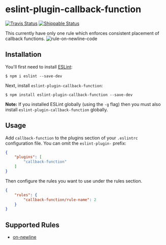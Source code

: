 # eslint-plugin-callback-function
[![Travis Status][travis-badge]][travis-project]
[![Shippable Status][shippable-badge]][shippable-project]



This currently have only one rule which enforces consistent placement of callback functions.
![rule-on-newline-code](https://cloud.githubusercontent.com/assets/5207331/21466439/cd32197a-c9f1-11e6-9e91-41c593a050ec.png)



## Installation

You'll first need to install [ESLint](http://eslint.org):

```
$ npm i eslint --save-dev
```

Next, install `eslint-plugin-callback-function`:

```
$ npm install eslint-plugin-callback-function --save-dev
```

**Note:** If you installed ESLint globally (using the `-g` flag) then you must also install `eslint-plugin-callback-function` globally.

## Usage

Add `callback-function` to the plugins section of your `.eslintrc` configuration file. You can omit the `eslint-plugin-` prefix:

```json
{
    "plugins": [
        "callback-function"
    ]
}
```


Then configure the rules you want to use under the rules section.

```json
{
    "rules": {
        "callback-function/rule-name": 2
    }
}
```

## Supported Rules

* [on-newline](docs/rules/on-newline.md)


[travis-project]: https://travis-ci.org/harryi3t/eslint-plugin-callback-function
[travis-badge]: https://travis-ci.org/harryi3t/eslint-plugin-callback-function.svg?branch=master
[shippable-badge]: https://img.shields.io/shippable/585cc235e18a291000c1999c.svg?label=shippable
[shippable-project]: https://app.shippable.com/projects/585cc235e18a291000c1999c/status/dashboard

